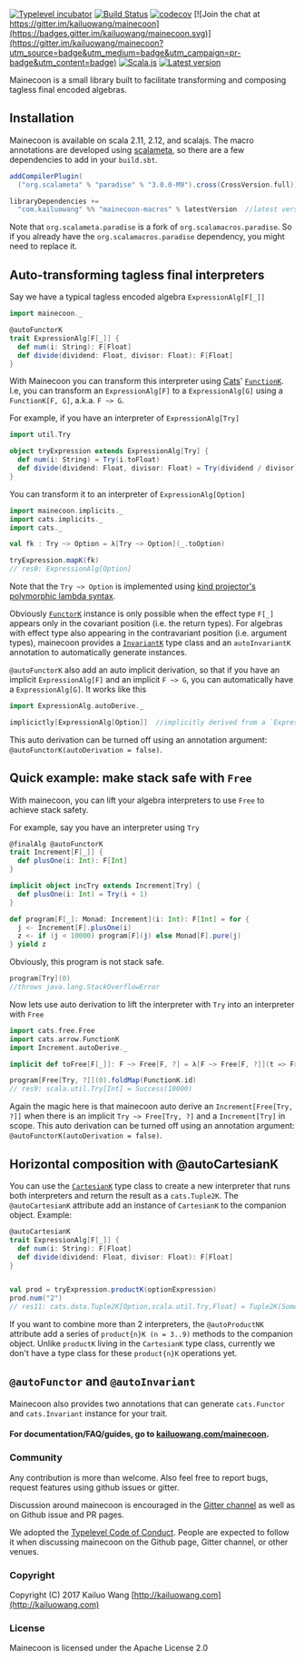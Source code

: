[![Typelevel incubator](https://img.shields.io/badge/typelevel-incubator-F51C2B.svg)](http://typelevel.org)
[![Build Status](https://travis-ci.org/kailuowang/mainecoon.svg?branch=master)](https://travis-ci.org/kailuowang/mainecoon)
[![codecov](https://codecov.io/gh/kailuowang/mainecoon/branch/master/graph/badge.svg)](https://codecov.io/gh/kailuowang/mainecoon)
[![Join the chat at https://gitter.im/kailuowang/mainecoon](https://badges.gitter.im/kailuowang/mainecoon.svg)](https://gitter.im/kailuowang/mainecoon?utm_source=badge&utm_medium=badge&utm_campaign=pr-badge&utm_content=badge)
[![Scala.js](http://scala-js.org/assets/badges/scalajs-0.6.15.svg)](http://scala-js.org)
[![Latest version](https://index.scala-lang.org/kailuowang/mainecoon/mainecoon-core/latest.svg?color=orange)](https://index.scala-lang.org/kailuowang/mainecoon/mainecoon-core)


Mainecoon is a small library built to facilitate transforming and composing tagless final encoded algebras.


## Installation

Mainecoon is available on scala 2.11, 2.12, and scalajs. The macro annotations are developed using [scalameta](http://scalameta.org/), so there are a few dependencies to add in your `build.sbt`.

```scala
addCompilerPlugin(
  ("org.scalameta" % "paradise" % "3.0.0-M9").cross(CrossVersion.full))

libraryDependencies += 
  "com.kailuowang" %% "mainecoon-macros" % latestVersion  //latest version indicated in the badge above
```
Note that `org.scalameta.paradise` is a fork of `org.scalamacros.paradise`. So if you already have the
`org.scalamacros.paradise` dependency, you might need to replace it.


## <a id="auto-transform" href="#auto-transform"></a>Auto-transforming tagless final interpreters

Say we have a typical tagless encoded algebra `ExpressionAlg[F[_]]`

```scala
import mainecoon._

@autoFunctorK
trait ExpressionAlg[F[_]] {
  def num(i: String): F[Float]
  def divide(dividend: Float, divisor: Float): F[Float]
}
```
With Mainecoon you can transform this interpreter using [Cats](http://typelevel.org/cats)' [`FunctionK`](http://typelevel.org/cats/datatypes/functionk.html). I.e, you can transform an `ExpressionAlg[F]` to a `ExpressionAlg[G]` using a `FunctionK[F, G]`, a.k.a. `F ~> G`.

For example, if you have an interpreter of `ExpressionAlg[Try]`

```scala
import util.Try

object tryExpression extends ExpressionAlg[Try] {
  def num(i: String) = Try(i.toFloat)
  def divide(dividend: Float, divisor: Float) = Try(dividend / divisor)
}
```
You can transform it to an interpreter of `ExpressionAlg[Option]` 
```scala
import mainecoon.implicits._
import cats.implicits._
import cats._

val fk : Try ~> Option = λ[Try ~> Option](_.toOption)

tryExpression.mapK(fk)
// res0: ExpressionAlg[Option]
```
Note that the `Try ~> Option` is implemented using [kind projector's polymorphic lambda syntax](https://github.com/non/kind-projector#polymorphic-lambda-values).   


Obviously [`FunctorK`](typeclasses.html#functorK) instance is only possible when the effect type `F[_]` appears only in the
covariant position (i.e. the return types). For algebras with effect type also appearing in the contravariant position (i.e. argument types), mainecoon provides a [`InvariantK`](typeclasses.html#invariantK) type class and an `autoInvariantK` annotation to automatically generate instances.

`@autoFunctorK` also add an auto implicit derivation, so that if you have an implicit  `ExpressionAlg[F]` and an implicit
`F ~> G`, you can automatically have a `ExpressionAlg[G]`.
It works like this 
```scala
import ExpressionAlg.autoDerive._

implicictly[ExpressionAlg[Option]]  //implicitly derived from a `ExpressionAlg[Try]` and a `Try ~> Option`
```
This auto derivation can be turned off using an annotation argument: `@autoFunctorK(autoDerivation = false)`.

## <a id="stack-safe" href="#stack-safe"></a>Quick example: make stack safe with `Free`
With mainecoon, you can lift your algebra interpreters to use `Free` to achieve stack safety.

 For example, say you have an interpreter using `Try`

```scala
@finalAlg @autoFunctorK
trait Increment[F[_]] {
  def plusOne(i: Int): F[Int]
}

implicit object incTry extends Increment[Try] {
  def plusOne(i: Int) = Try(i + 1)
}

def program[F[_]: Monad: Increment](i: Int): F[Int] = for {
  j <- Increment[F].plusOne(i)
  z <- if (j < 10000) program[F](j) else Monad[F].pure(j)
} yield z

```
Obviously, this program is not stack safe.
```scala
program[Try](0)
//throws java.lang.StackOverflowError
```
Now lets use auto derivation to lift the interpreter with `Try` into an interpreter with `Free`

```scala
import cats.free.Free
import cats.arrow.FunctionK
import Increment.autoDerive._

implicit def toFree[F[_]]: F ~> Free[F, ?] = λ[F ~> Free[F, ?]](t => Free.liftF(t))

program[Free[Try, ?]](0).foldMap(FunctionK.id)
// res9: scala.util.Try[Int] = Success(10000)
```

Again the magic here is that mainecoon auto derive an `Increment[Free[Try, ?]]` when there is an implicit `Try ~> Free[Try, ?]` and a `Increment[Try]` in scope. This auto derivation can be turned off using an annotation argument: `@autoFunctorK(autoDerivation = false)`.


## <a id="horizontal-comp" href="#horizontal-comp"></a>Horizontal composition with @autoCartesianK

You can use the [`CartesianK`](typeclasses.html#cartesianK) type class to create a new interpreter that runs both interpreters and return the result as a `cats.Tuple2K`. The `@autoCartesianK` attribute add an instance of `CartesianK` to the companion object. Example:

```scala
@autoCartesianK
trait ExpressionAlg[F[_]] {
  def num(i: String): F[Float]
  def divide(dividend: Float, divisor: Float): F[Float]
}


val prod = tryExpression.productK(optionExpression)
prod.num("2")
// res11: cats.data.Tuple2K[Option,scala.util.Try,Float] = Tuple2K(Some(2.0),Success(2.0))
```

If you want to combine more than 2 interpreters, the `@autoProductNK` attribute add a series of `product{n}K (n = 3..9)` methods to the companion object. Unlike `productK` living in the `CartesianK` type class, currently we don't have a type class for these `product{n}K` operations yet.


## `@autoFunctor` and `@autoInvariant`

Mainecoon also provides two annotations that can generate `cats.Functor` and `cats.Invariant` instance for your trait.

#### For documentation/FAQ/guides, go to [kailuowang.com/mainecoon](http://kailuowang.com/mainecoon).

### Community
Any contribution is more than welcome. Also feel free to report bugs, request features using github issues or gitter. 

Discussion around mainecoon is encouraged in the
[Gitter channel](https://gitter.im/kailuowang/mainecoon) as well as on Github issue and PR pages.

We adopted the
[Typelevel Code of Conduct](http://typelevel.org/conduct.html). People are expected to follow it when
discussing mainecoon on the Github page, Gitter channel, or other venues.

### Copyright

Copyright (C) 2017 Kailuo Wang [http://kailuowang.com](http://kailuowang.com)

### License 

Mainecoon is licensed under the Apache License 2.0
